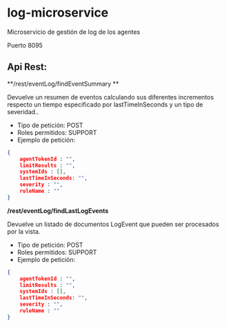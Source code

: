 # log-microservice
Microservicio de gestión de log de los agentes 

Puerto 8095

## Api Rest:

**/rest/eventLog/findEventSummary **

Devuelve un resumen de eventos calculando sus diferentes incrementos respecto un tiempo  especificado por lastTimeInSeconds
y un tipo de severidad..

* Tipo de petición: POST
* Roles permitidos: SUPPORT
* Ejemplo de petición:

```json
{
    agentTokenId : "",
    limitResults : "",
    systemIds : [],
    lastTimeInSeconds: "",
    severity : "",
    ruleName : ""
}
```

**/rest/eventLog/findLastLogEvents**

Devuelve un listado de documentos LogEvent que pueden ser procesados por la vista.

* Tipo de petición: POST
* Roles permitidos: SUPPORT
* Ejemplo de petición:

```json
{
    agentTokenId : "",
    limitResults : "",
    systemIds : [],
    lastTimeInSeconds: "",
    severity : "",
    ruleName : ""
}
```
